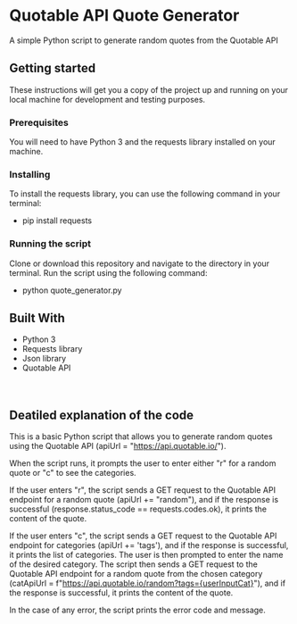 # Quotable API Quote Generator

A simple Python script to generate random quotes from the Quotable API

## **Getting started**
These instructions will get you a copy of the project up and running on your local machine for development and testing purposes.

### **Prerequisites**
You will need to have Python 3 and the requests library installed on your machine.

### **Installing**

To install the requests library, you can use the following command in your terminal:
* pip install requests

### **Running the script**
Clone or download this repository and navigate to the directory in your terminal. Run the script using the following command:
* python quote_generator.py

## Built With
* Python 3
* Requests library
* Json library
* Quotable API
<br><br><br>
## Deatiled explanation of the code
This is a basic Python script that allows you to generate random quotes using the Quotable API (apiUrl = "https://api.quotable.io/").

When the script runs, it prompts the user to enter either "r" for a random quote or "c" to see the categories.

If the user enters "r", the script sends a GET request to the Quotable API endpoint for a random quote (apiUrl += "random"), and if the response is successful (response.status_code == requests.codes.ok), it prints the content of the quote.

If the user enters "c", the script sends a GET request to the Quotable API endpoint for categories (apiUrl += 'tags'), and if the response is successful, it prints the list of categories. The user is then prompted to enter the name of the desired category. The script then sends a GET request to the Quotable API endpoint for a random quote from the chosen category (catApiUrl = f"https://api.quotable.io/random?tags={userInputCat}"), and if the response is successful, it prints the content of the quote.

In the case of any error, the script prints the error code and message.